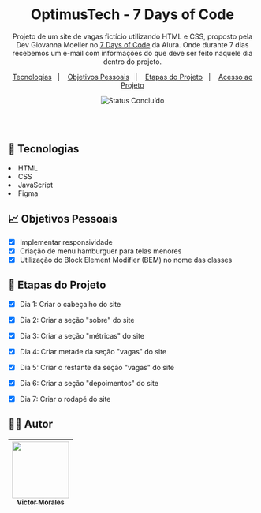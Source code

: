 <h1 align="center">OptimusTech - 7 Days of Code</h1>

<p align="center">
  Projeto de um site de vagas fictício utilizando HTML e CSS, proposto pela Dev Giovanna Moeller no <a href="https://7daysofcode.io/">7 Days of Code</a>
  da Alura. Onde durante 7 dias recebemos um e-mail com informações do que deve ser feito naquele dia dentro do projeto.
</p>

<p align="center">
  <a href="#-tecnologias">Tecnologias</a>&nbsp;&nbsp;&nbsp;|&nbsp;&nbsp;&nbsp;
  <a href="#-objetivos-pessoais">Objetivos Pessoais</a>&nbsp;&nbsp;&nbsp;|&nbsp;&nbsp;&nbsp;
  <a href="#-etapas-do-projeto">Etapas do Projeto</a>&nbsp;&nbsp;&nbsp;|&nbsp;&nbsp;&nbsp;
  <a href="#-acesso-ao-projeto">Acesso ao Projeto</a>
</p>

<p align="center">
  <img alt="Status Concluído" src="http://img.shields.io/static/v1?label=STATUS&message=CONCLUIDO&color=GREEN&style=for-the-badge">
</p>

<br>
<br>

## 🚀 Tecnologias

<li>HTML</li>
<li>CSS</li>
<li>JavaScript</li>
<li>Figma</li>

## 📈 Objetivos Pessoais

- [X] Implementar responsividade
- [X] Criação de menu hamburguer para telas menores
- [X] Utilização do Block Element Modifier (BEM) no nome das classes

## 📝 Etapas do Projeto

- [X] Dia 1: Criar o cabeçalho do site
- [X] Dia 2: Criar a seção "sobre" do site
- [X] Dia 3: Criar a seção "métricas" do site
- [x] Dia 4: Criar metade da seção "vagas" do site
- [X] Dia 5: Criar o restante da seção "vagas" do site
- [X] Dia 6: Criar a seção "depoimentos" do site
- [X] Dia 7: Criar o rodapé do site



## 👨‍💻 Autor

| [<img src="https://avatars.githubusercontent.com/victor-tosto" width=115><br><sub>Victor Morales</sub>](https://github.com/victor-tosto) | 
| :---: |
